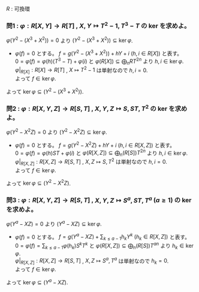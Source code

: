 $\DeclareMathOperator{\im}{Im}$
$R$ : 可換環
### 問1 : $\varphi:R[X,Y]\to R[T]$ , $X,Y\mapsto T^2-1,T^3-T$ の ker を求めよ。
$\varphi(Y^2-(X^3+X^2))=0$ より $(Y^2-(X^3+X^2))\subseteq\ker\varphi$.  
- $\varphi(f)=0$ とする。 $f=g(Y^2-(X^3+X^2))+hY+i$ $(h,i\in R[X])$ と表す。  
  $0=\varphi(f)=\varphi(h)(T^3-T)+\varphi(i)$ と $\varphi(R[X])\subseteq \bigoplus_n RT^{2n}$ より
  $h,i\in\ker\varphi$.  
  $\varphi|_{R[X]}:R[X]\to R[T]$ , $X\mapsto T^2-1$ は単射なので $h,i=0$.  
  よって $f\in\ker\varphi$.
  
よって $\ker\varphi\subseteq(Y^2-(X^3+X^2))$.
### 問2 : $\varphi:R[X,Y,Z]\to R[S,T]$ , $X,Y,Z\mapsto S,ST,T^2$ の ker を求めよ。
$\varphi(Y^2-X^2Z)=0$ より $(Y^2-X^2Z)\subseteq\ker\varphi$.  
- $\varphi(f)=0$ とする。 $f=g(Y^2-X^2Z)+hY+i$ $(h,i\in R[X,Z])$ と表す。  
  $0=\varphi(f)=\varphi(h)ST+\varphi(i)$ と $\varphi(R[X,Z])\subseteq \bigoplus_n (R[S])T^{2n}$ より
  $h,i\in\ker\varphi$.  
  $\varphi|_{R[X,Z]}:R[X,Z]\to R[S,T]$ , $X,Z\mapsto S,T^2$ は単射なので $h,i=0$.  
  よって $f\in\ker\varphi$.

よって $\ker\varphi\subseteq(Y^2-X^2Z)$.
### 問3 : $\varphi:R[X,Y,Z]\to R[S,T]$ , $X,Y,Z\mapsto S^a,ST,T^a$ $(a\geq 1)$ の ker を求めよ。
$\varphi(Y^a-XZ)=0$ より $(Y^a-XZ)\subseteq\ker\varphi$.  
- $\varphi(f)=0$ とする。 $f=g(Y^a-XZ)+\sum_{k\leq a-1}h_kY^k$ $(h_k\in R[X,Z])$ と表す。  
  $0=\varphi(f)=\sum_{k\leq a-1}\varphi(h_k)S^kT^k$ と $\varphi(R[X,Z])\subseteq \bigoplus_n (R[S])T^{an}$ より
  $h_k\in\ker\varphi$.  
  $\varphi|_{R[X,Z]}:R[X,Z]\to R[S,T]$ , $X,Z\mapsto S^a,T^a$ は単射なので $h_k=0$.  
  よって $f\in\ker\varphi$.

よって $\ker\varphi\subseteq(Y^a-XZ)$.
